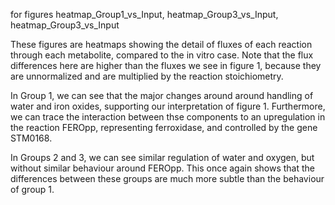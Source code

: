 for figures heatmap_Group1_vs_Input, heatmap_Group3_vs_Input, heatmap_Group3_vs_Input

These figures are heatmaps showing the detail of fluxes of each reaction through each metabolite, compared to the in vitro case. Note that the flux differences here are higher than the fluxes we see in figure 1, because they are unnormalized and are multiplied by the reaction stoichiometry.

In Group 1, we can see that the major changes around around handling of water and iron oxides, supporting our interpretation of figure 1. Furthermore, we can trace the interaction between thse components to an upregulation in the reaction FEROpp, representing ferroxidase, and controlled by the gene STM0168.

In Groups 2 and 3, we can see similar regulation of water and oxygen, but without similar behaviour around FEROpp. This once again shows that the differences between these groups are much more subtle than the behaviour of group 1.